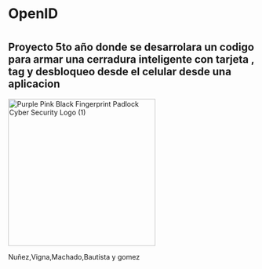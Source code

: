 <H1> OpenID <H1>
<H2> Proyecto 5to año  donde se desarrolara un codigo para armar una cerradura inteligente con tarjeta , tag y desbloqueo desde el celular desde una aplicacion </H2>

<img width="300" height="300" alt="Purple Pink Black Fingerprint Padlock Cyber Security Logo (1)" src="https://github.com/user-attachments/assets/04739158-2bc8-4875-90eb-56c33e0d1a63" />
<br>

Nuñez,Vigna,Machado,Bautista y gomez
